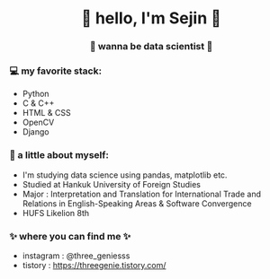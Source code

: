<h1 align="center"> 🤩 hello, I'm Sejin 🤩 </h1>
<h3 align="center">🚀 wanna be data scientist 🚀</h3>

### 💻 my favorite stack:
- Python
- C & C++
- HTML & CSS
- OpenCV
- Django

### 👧 a little about myself:
- I'm studying data science using pandas, matplotlib etc.
- Studied at Hankuk University of Foreign Studies 
- Major : Interpretation and Translation for International Trade and Relations in English-Speaking Areas & Software Convergence
- HUFS Likelion 8th

### ✨ where you can find me ✨
- instagram : @three_geniesss
- tistory : https://threegenie.tistory.com/

